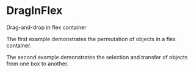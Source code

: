 # DragInFlex
Drag-and-drop in flex container

The first example demonstrates the permutation of objects in a flex container.

The second example demonstrates the selection and transfer of objects from one box to another.
